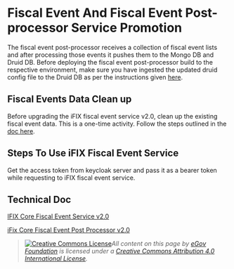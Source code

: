# Fiscal Event And Fiscal Event Post-processor Service Promotion

The fiscal event post-processor receives a collection of fiscal event lists and after processing those events it pushes them to the Mongo DB and Druid DB. Before deploying the fiscal event post-processor build to the respective environment, make sure you have ingested the updated druid config file to the Druid DB as per the instructions given [here](https://github.com/misdwss/iFix-Dev/blob/master/domain-services/fiscal-event-post-processor/README.md).

## **Fiscal Events Data Clean up** <a href="#fiscal-events-data-clean-up" id="fiscal-events-data-clean-up"></a>

Before upgrading the iFIX fiscal event service v2.0, clean up the existing fiscal event data. This is a one-time activity. Follow the steps outlined in the [doc here](../services/ifix-core-data-cleanup.md).

## **Steps To Use iFIX Fiscal Event Service** <a href="#steps-to-use-ifix-fiscal-event-service" id="steps-to-use-ifix-fiscal-event-service"></a>

Get the access token from keycloak server and pass it as a bearer token while requesting to iFIX fiscal event service.

## **Technical Doc** <a href="#technical-doc" id="technical-doc"></a>

[IFIX Core Fiscal Event Service v2.0](../services/master-data-setup/domain-services/ifix-core-fiscal-event-service.md)

[iFix Core Fiscal Event Post Processor v2.0](../services/master-data-setup/domain-services/ifix-core-fiscal-event-post-processor.md)

> [![Creative Commons License](https://i.creativecommons.org/l/by/4.0/80x15.png)_​_](http://creativecommons.org/licenses/by/4.0/)_All content on this page by_ [_eGov Foundation_](https://egov.org.in/) _is licensed under a_ [_Creative Commons Attribution 4.0 International License_](http://creativecommons.org/licenses/by/4.0/)_._
